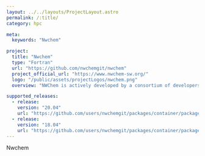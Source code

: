```yaml
---
layout: ../../layouts/ProjectLayout.astro
permalink: /:title/
category: hpc

meta:
  keywords: "Nwchem"

project:
  title: "Nwchem"
  type: "Fortran"
  url: "https://github.com/nwchemgit/nwchem"
  project_official_url: "https://www.nwchem-sw.org/"
  logo: "/public/assets/projectLogos/nwchem.png"
  overview: "NWChem is actively developed by a consortium of developers and maintained by the Environmental Molecular Sciences Laboratory (EMSL), a US DOE Office of Science User Facility located at the Pacific Northwest National Laboratory (PNNL) in Washington State"

supported_releases:
  - release:
    version: "20.04"
    url: "https://github.com/users/nwchemgit/packages/container/package/nwchem%2Frun-on-arch-nwchemgit-nwchem-nwchem-ci-archs-aarch64-ubuntu20-04"
  - release:
    version: "18.04"
    url: "https://github.com/users/nwchemgit/packages/container/package/nwchem%2Frun-on-arch-nwchemgit-nwchem-nwchem-ci-archs-aarch64-ubuntu18-04"
---
```


<p>Nwchem</p>
